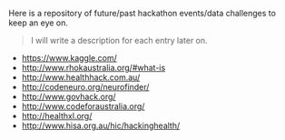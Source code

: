 Here is a repository of future/past hackathon events/data challenges to keep an eye on.

> I will write a description for each entry later on.

* https://www.kaggle.com/
* http://www.rhokaustralia.org/#what-is
* http://www.healthhack.com.au/
* http://codeneuro.org/neurofinder/
* http://www.govhack.org/
* http://www.codeforaustralia.org/
* http://healthxl.org/
* http://www.hisa.org.au/hic/hackinghealth/
